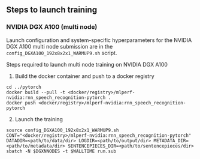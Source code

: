 ## Steps to launch training

### NVIDIA DGX A100 (multi node)

Launch configuration and system-specific hyperparameters for the NVIDIA DGX A100
multi node submission are in the `config_DGXA100_192x8x2x1_WARMUP9.sh` script.

Steps required to launch multi node training on NVIDIA DGX A100

1. Build the docker container and push to a docker registry

```
cd ../pytorch
docker build --pull -t <docker/registry>/mlperf-nvidia:rnn_speech_recognition-pytorch .
docker push <docker/registry>/mlperf-nvidia:rnn_speech_recognition-pytorch
```

2. Launch the training

```
source config_DGXA100_192x8x2x1_WARMUP9.sh
CONT="<docker/registry>/mlperf-nvidia:rnn_speech_recognition-pytorch" DATADIR=<path/to/data/dir> LOGDIR=<path/to/output/dir> METADATA_DIR=<path/to/metadata/dir> SENTENCEPIECES_DIR=<path/to/sentencepieces/dir> sbatch -N $DGXNNODES -t $WALLTIME run.sub
```
